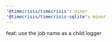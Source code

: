 ```yaml
---
'@timecrisis/timecrisis': minor
'@timecrisis/timecrisis-sqlite': minor
---
```


feat: use the job name as a child logger
